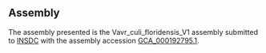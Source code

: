

Assembly
--------

The assembly presented is the Vavr\_culi\_floridensis\_V1 assembly
submitted to [INSDC](http://www.insdc.org) with the assembly accession
[GCA\_000192795.1](http://www.ebi.ac.uk/ena/data/view/GCA_000192795.1).
